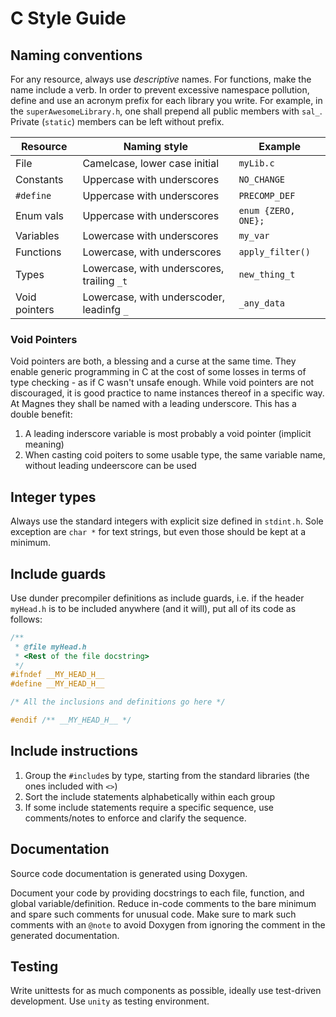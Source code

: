 # C Style Guide

## Naming conventions
For any resource, always use _descriptive_ names. For functions, make
the name include a verb. In order to prevent excessive namespace pollution,
define and use an acronym prefix for each library you write. For example,
in the `superAwesomeLibrary.h`, one shall prepend all public members
with `sal_`. Private (`static`) members can be left without prefix.

| Resource      | Naming style                                  | Example               |
|---------------|-----------------------------------------------|-----------------------|
| File          | Camelcase, lower case initial                 | `myLib.c`             |
| Constants     | Uppercase with underscores                    | `NO_CHANGE`           |
| `#define`     | Uppercase with underscores                    | `PRECOMP_DEF`         |
| Enum vals     | Uppercase with underscores                    | `enum {ZERO, ONE};`   |
| Variables     | Lowercase with underscores                    | `my_var`              |
| Functions     | Lowercase, with underscores                   | `apply_filter()`      |
| Types         | Lowercase, with underscores, trailing `_t`    | `new_thing_t`         |
| Void pointers | Lowercase, with underscoder, leadinfg `_`     | `_any_data`           |

### Void Pointers
Void pointers are both, a blessing and a curse at the same time.
They enable generic programming in C at the cost of some losses
in terms of type checking - as if C wasn't unsafe enough. While
void pointers are not discouraged, it is good practice to name
instances thereof in a specific way. At Magnes they shall be named
with a leading underscore.
This has a double benefit:
1. A leading inderscore variable is most probably a void pointer (implicit meaning)
2. When casting coid poiters to some usable type, the same variable name, without leading undeerscore can be used

## Integer types
Always use the standard integers with explicit size defined in
`stdint.h`. Sole exception are `char *` for text strings, but even
those should be kept at a minimum.

## Include guards
Use dunder precompiler definitions as include guards, i.e. if the header
`myHead.h` is to be included anywhere (and it will), put all of its code
as follows:
```C
/**
 * @file myHead.h
 * <Rest of the file docstring>
 */
#ifndef __MY_HEAD_H__
#define __MY_HEAD_H__

/* All the inclusions and definitions go here */

#endif /** __MY_HEAD_H__ */
```

## Include instructions
1. Group the `#include`s by type, starting from the standard libraries (the ones included with `<>`)
2. Sort the include statements alphabetically within each group
3. If some include statements require a specific sequence, use comments/notes to enforce and clarify the sequence.

## Documentation
Source code documentation is generated using Doxygen.

Document your code by providing docstrings to each file, function, and global
variable/definition. Reduce in-code comments to the bare minimum and spare
such comments for unusual code. Make sure to mark such comments with an `@note`
to avoid Doxygen from ignoring the comment in the generated documentation.

## Testing
Write unittests for as much components as possible, ideally use
test-driven development. Use `unity` as testing environment.